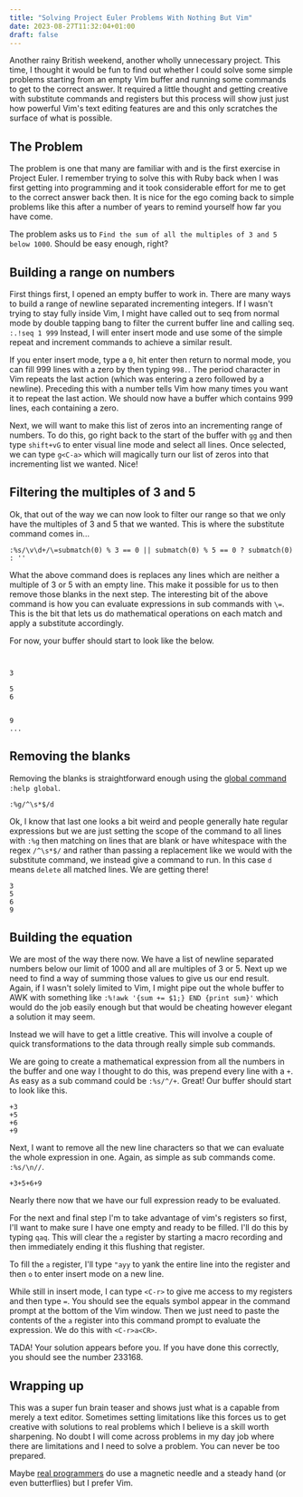 ```yaml
---
title: "Solving Project Euler Problems With Nothing But Vim"
date: 2023-08-27T11:32:04+01:00
draft: false
---
```


Another rainy British weekend, another wholly unnecessary project. This time, I thought it would be fun to find out whether I could solve
some simple problems starting from an empty Vim buffer and running some commands to get to the correct answer. It required a little thought and 
getting creative with substitute commands and registers but this process will show just just how powerful Vim's text editing features are and this only
scratches the surface of what is possible.

## The Problem

The problem is one that many are familiar with and is the first exercise in Project Euler. I remember trying to solve this with Ruby back when I
was first getting into programming and it took considerable effort for me to get to the correct answer back then. It is nice for the ego coming
back to simple problems like this after a number of years to remind yourself how far you have come.

The problem asks us to `Find the sum of all the multiples of 3 and 5 below 1000`. Should be easy enough, right?

## Building a range on numbers

First things first, I opened an empty buffer to work in. There are many ways to build a range of newline separated incrementing integers.
If I wasn't trying to stay fully inside Vim, I might have called out to seq from normal mode by double tapping bang to filter the current buffer 
line and calling seq. `:.!seq 1 999` Instead, I will enter insert mode and use some of the simple repeat and increment commands to achieve a similar result.

If you enter insert mode, type a `0`, hit enter then return to normal mode, you can fill 999 lines with a zero by then typing `998.`. The period 
character in Vim repeats the last action (which was entering a zero followed by a newline). Preceding this with a number tells Vim how many 
times you want it to repeat the last action. We should now have a buffer which contains 999 lines, each containing a zero.

Next, we will want to make this list of zeros into an incrementing range of numbers. To do this, go right back to the start of the buffer with `gg`
and then type `shift+vG` to enter visual line mode and select all lines. Once selected, we can type `g<C-a>` which will magically turn our list
of zeros into that incrementing list we wanted. Nice!

## Filtering the multiples of 3 and 5

Ok, that out of the way we can now look to filter our range so that we only have the multiples of 3 and 5 that we wanted.
This is where the substitute command comes in...

```vim
:%s/\v\d+/\=submatch(0) % 3 == 0 || submatch(0) % 5 == 0 ? submatch(0) : ''
```

What the above command does is replaces any lines which are neither a multiple of 3 or 5 with an empty line. This make it possible for us to then
remove those blanks in the next step. The interesting bit of the above command is how you can evaluate expressions in sub commands with `\=`. This is 
the bit that lets us do mathematical operations on each match and apply a substitute accordingly.

For now, your buffer should start to look like the below.

```


3

5
6


9
...
```

## Removing the blanks

Removing the blanks is straightforward enough using the [global command](https://vim.fandom.com/wiki/Power_of_g) `:help global`.

```vim
:%g/^\s*$/d
```

Ok, I know that last one looks a bit weird and people generally hate regular expressions but we are just setting the scope of the command 
to all lines with `:%g` then matching on lines that are blank or have whitespace with the regex `/^\s*$/` and rather than passing a replacement
like we would with the substitute command, we instead give a command to run. In this case `d` means `delete` all matched lines. We are getting there!

```
3
5
6
9
```

## Building the equation

We are most of the way there now. We have a list of newline separated numbers below our limit of 1000 and all are multiples of 3 or 5.
Next up we need to find a way of summing those values to give us our end result. Again, if I wasn't solely limited to Vim, I might pipe out the 
whole buffer to AWK with something like `:%!awk '{sum += $1;} END {print sum}'` which would do the job easily enough but that would be cheating
however elegant a solution it may seem.

Instead we will have to get a little creative. This will involve a couple of quick transformations to the data through really simple sub commands.

We are going to create a mathematical expression from all the numbers in the buffer and one way I thought to do this, was prepend every line with a `+`.
As easy as a sub command could be `:%s/^/+`. Great! Our buffer should start to look like this.

```
+3
+5
+6
+9
```

Next, I want to remove all the new line characters so that we can evaluate the whole expression in one. Again, as simple as sub commands come.
`:%s/\n//`.

```
+3+5+6+9
```

Nearly there now that we have our full expression ready to be evaluated.

For the next and final step I'm to take advantage of vim's registers so first, I'll want to make sure I have one empty and ready to be filled.
I'll do this by typing `qaq`. This will clear the `a` register by starting a macro recording and then immediately ending it this flushing that
register.

To fill the `a` register, I'll type `"ayy` to yank the entire line into the register and then `o` to enter insert mode on a new line.

While still in insert mode, I can type `<C-r>` to give me access to my registers and then type `=`. You should see the equals symbol appear in 
the command prompt at the bottom of the Vim window. Then we just need to paste the contents of the `a` register into this command prompt to evaluate
the expression. We do this with `<C-r>a<CR>`.

TADA! Your solution appears before you. If you have done this correctly, you should see the number 233168.


## Wrapping up

This was a super fun brain teaser and shows just what is a capable from merely a text editor. Sometimes setting limitations like this forces us to get 
creative with solutions to real problems which I believe is a skill worth sharpening. No doubt I will come across problems in my day job where
there are limitations and I need to solve a problem. You can never be too prepared. 

Maybe [real programmers](https://xkcd.com/378/) do use a magnetic needle and a steady hand (or even butterflies) but I prefer Vim.
